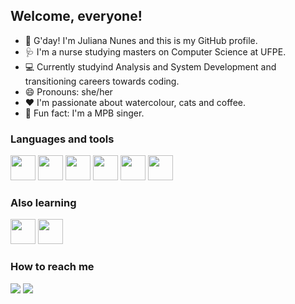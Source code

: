 ## Welcome, everyone!

- 👋 G'day! I'm Juliana Nunes and this is my GitHub profile.
- 🩺 I'm a nurse studying masters on Computer Science at UFPE.
- 💻 Currently studyind Analysis and System Development and transitioning careers towards coding.
- 😄 Pronouns: she/her
- ❤️ I'm passionate about watercolour, cats and coffee.
- 🎤 Fun fact: I'm a MPB singer.


### Languages and tools
<img src="https://cdn.jsdelivr.net/gh/devicons/devicon/icons/python/python-original.svg" width="40" height="40"/> <img src="https://cdn.jsdelivr.net/gh/devicons/devicon/icons/javascript/javascript-original.svg" width="40" height="40" /> 
            <img src="https://cdn.jsdelivr.net/gh/devicons/devicon/icons/mysql/mysql-original.svg" width="40" height="40" /> 
            <img src="https://cdn.jsdelivr.net/gh/devicons/devicon/icons/vscode/vscode-original.svg" width="40" height="40" /> 
            <img src="https://cdn.jsdelivr.net/gh/devicons/devicon/icons/git/git-original.svg" width="40" height="40" /> 
            <img src="https://cdn.jsdelivr.net/gh/devicons/devicon/icons/github/github-original.svg"  width="40" height="40" />

### Also learning
<img src="https://cdn.jsdelivr.net/gh/devicons/devicon/icons/html5/html5-original.svg" width="40" height="40"/> <img src="https://cdn.jsdelivr.net/gh/devicons/devicon/icons/css3/css3-original.svg" width="40" height="40" />
          
          
          
            
### How to reach me
<div>
<a href = "mailto:jununes95@gmail.com"><img loading="lazy" src="https://img.shields.io/badge/Gmail-D14836?style=for-the-badge&logo=gmail&logoColor=white" target="_blank"></a>
<a href="https://www.linkedin.com/in/juliana-nunes-aa6748145/" target="_blank"><img loading="lazy" src="https://img.shields.io/badge/-LinkedIn-%230077B5?style=for-the-badge&logo=linkedin&logoColor=white" target="_blank"></a>   
</div>

  
<!--
**juliananunespe/juliananunespe** is a ✨ _special_ ✨ repository because its `README.md` (this file) appears on your GitHub profile.

Here are some ideas to get you started:

- 🔭 I’m currently working on ...
- 🌱 I’m currently learning ...
- 👯 I’m looking to collaborate on ...
- 🤔 I’m looking for help with ...
- 💬 Ask me about ...
- 📫 How to reach me: ...
- 😄 Pronouns: ...
- ⚡ Fun fact: ...
-->
